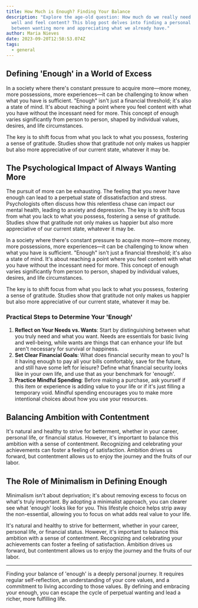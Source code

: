 ```yaml
---
title: How Much is Enough? Finding Your Balance
description: "Explore the age-old question: How much do we really need to live
  well and feel content? This blog post delves into finding a personal balance
  between wanting more and appreciating what we already have."
author: Maria Nieves
date: 2023-09-20T12:58:53.074Z
tags:
  - general
---
```

## Defining 'Enough' in a World of Excess

In a society where there's constant pressure to acquire more—more money, more possessions, more experiences—it can be challenging to know when what you have is sufficient. "Enough" isn't just a financial threshold; it's also a state of mind. It's about reaching a point where you feel content with what you have without the incessant need for more. This concept of enough varies significantly from person to person, shaped by individual values, desires, and life circumstances. 

The key is to shift focus from what you lack to what you possess, fostering a sense of gratitude. Studies show that gratitude not only makes us happier but also more appreciative of our current state, whatever it may be.

## The Psychological Impact of Always Wanting More

The pursuit of more can be exhausting. The feeling that you never have enough can lead to a perpetual state of dissatisfaction and stress. Psychologists often discuss how this relentless chase can impact our mental health, leading to anxiety and depression. The key is to shift focus from what you lack to what you possess, fostering a sense of gratitude. Studies show that gratitude not only makes us happier but also more appreciative of our current state, whatever it may be.

In a society where there's constant pressure to acquire more—more money, more possessions, more experiences—it can be challenging to know when what you have is sufficient. "Enough" isn't just a financial threshold; it's also a state of mind. It's about reaching a point where you feel content with what you have without the incessant need for more. This concept of enough varies significantly from person to person, shaped by individual values, desires, and life circumstances. 

The key is to shift focus from what you lack to what you possess, fostering a sense of gratitude. Studies show that gratitude not only makes us happier but also more appreciative of our current state, whatever it may be.

### Practical Steps to Determine Your 'Enough'

1. **Reflect on Your Needs vs. Wants**: Start by distinguishing between what you truly need and what you want. Needs are essentials for basic living and well-being, while wants are things that can enhance your life but aren't necessary for survival or happiness.
2. **Set Clear Financial Goals**: What does financial security mean to you? Is it having enough to pay all your bills comfortably, save for the future, and still have some left for leisure? Define what financial security looks like in your own life, and use that as your benchmark for 'enough'.
3. **Practice Mindful Spending**: Before making a purchase, ask yourself if this item or experience is adding value to your life or if it's just filling a temporary void. Mindful spending encourages you to make more intentional choices about how you use your resources.

## Balancing Ambition with Contentment

It's natural and healthy to strive for betterment, whether in your career, personal life, or financial status. However, it's important to balance this ambition with a sense of contentment. Recognizing and celebrating your achievements can foster a feeling of satisfaction. Ambition drives us forward, but contentment allows us to enjoy the journey and the fruits of our labor.

## The Role of Minimalism in Defining Enough

Minimalism isn't about deprivation; it's about removing excess to focus on what's truly important. By adopting a minimalist approach, you can clearer see what 'enough' looks like for you. This lifestyle choice helps strip away the non-essential, allowing you to focus on what adds real value to your life.

It's natural and healthy to strive for betterment, whether in your career, personal life, or financial status. However, it's important to balance this ambition with a sense of contentment. Recognizing and celebrating your achievements can foster a feeling of satisfaction. Ambition drives us forward, but contentment allows us to enjoy the journey and the fruits of our labor.

- - -

Finding your balance of 'enough' is a deeply personal journey. It requires regular self-reflection, an understanding of your core values, and a commitment to living according to those values. By defining and embracing your enough, you can escape the cycle of perpetual wanting and lead a richer, more fulfilling life.